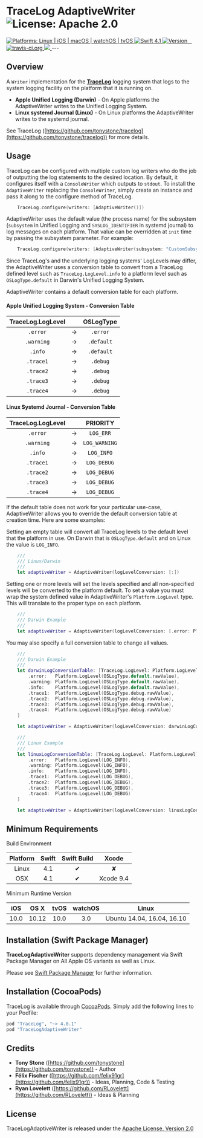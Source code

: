 # TraceLog AdaptiveWriter ![License: Apache 2.0](https://img.shields.io/badge/License-Apache%202.0-lightgray.svg?style=flat)

<a href="https://github.com/tonystone/tracelog-adaptive-writer" target="_blank">
    <img src="https://img.shields.io/badge/platforms-Linux%20%7C%20iOS%20%7C%20macOS%20%7C%20watchOS%20%7C%20tvOS%20-lightgray.svg?style=flat" alt="Platforms: Linux | iOS | macOS | watchOS | tvOS" />
</a>
<a href="https://github.com/tonystone/tracelog-adaptive-writer" target="_blank">
   <img src="https://img.shields.io/badge/Swift-4.1-orange.svg?style=flat" alt="Swift 4.1">
</a>
<a href="http://cocoadocs.org/docsets/TraceLogAdaptiveWriter" target="_blank">
   <img src="https://img.shields.io/cocoapods/v/TraceLogAdaptiveWriter.svg?style=flat" alt="Version"/>
</a>
<a href="https://travis-ci.org/tonystone/tracelog-adaptive-writer" target="_blank">
  <img src="https://travis-ci.org/tonystone/tracelog-adaptive-writer.svg?branch=master" alt="travis-ci.org" />
</a>
<a href="https://codecov.io/gh/tonystone/tracelog-adaptive-writer">
  <img src="https://codecov.io/gh/tonystone/tracelog-adaptive-writer/branch/master/graph/badge.svg" />
</a>
---

## Overview

A `Writer` implementation for the [**TraceLog**](https://github.com/tonystone/tracelog) logging system that logs to the system logging facility on the platform that it is running on.

- **Apple Unified Logging (Darwin)** - On Apple platforms the AdaptiveWriter writes to the Unified Logging System.
- **Linux systemd Journal (Linux)** - On Linux platforms the AdaptiveWriter writes to the systemd journal.


See TraceLog ([https://github.com/tonystone/tracelog](https://github.com/tonystone/tracelog)) for more details.

## Usage

TraceLog can be configured with multiple custom log writers who do the job of outputting the log statements to the desired location.  By default, it configures itself with a `ConsoleWriter`
which outputs to `stdout`.  To install the `AdaptiveWriter` replacing the `ConsoleWriter`, simply create an instance and pass it along to the configure method of TraceLog.


```swift
    TraceLog.configure(writers: [AdaptiveWriter()])
```

AdaptiveWriter uses the default value (the process name) for the subsystem (`subsystem` in Unified Logging and `SYSLOG_IDENTIFIER` in systemd journal) to log messages on each platform.  That value can be overridden at `init` time by passing the subsystem parameter.  For example:

```swift
    TraceLog.configure(writers: [AdaptiveWriter(subsystem: "CustomSubsystemName")])
```

Since TraceLog's and the underlying logging systems' LogLevels may differ, the AdaptiveWriter uses a conversion table to convert from a TraceLog defined level such as `TraceLog.LogLevel.info` to a platform level such as `OSLogType.default` in Darwin's Unified Logging System.

AdaptiveWriter contains a default conversion table for each platform.

#### Apple Unified Logging System - Conversion Table

| TraceLog.LogLevel | | OSLogType |
|:-----------------:|:-:|:--------:|
|    `.error`       | -> |   `.error`  |
|    `.warning`     | -> |   `.default`|
|    `.info`        | -> |   `.default`|
|    `.trace1`      | -> |   `.debug`  |
|    `.trace2`      | -> |   `.debug`  |
|    `.trace3`      | -> |   `.debug`  |
|    `.trace4`      | -> |   `.debug`  |

#### Linux Systemd Journal - Conversion Table

| TraceLog.LogLevel | | PRIORITY |
|:-----------------:|:-:|:--------:|
|    `.error`       | -> |   `LOG_ERR`  |
|    `.warning`     | -> |   `LOG_WARNING`|
|    `.info`        | -> |   `LOG_INFO`|
|    `.trace1`      | -> |   `LOG_DEBUG`  |
|    `.trace2`      | -> |   `LOG_DEBUG`  |
|    `.trace3`      | -> |   `LOG_DEBUG`  |
|    `.trace4`      | -> |   `LOG_DEBUG`  |

If the default table does not work for your particular use-case, AdaptiveWriter allows you to override the default conversion table at creation time.  Here are some examples:

Setting an empty table will convert all TraceLog levels to the default level that the platform in use.  On Darwin that is `OSLogType.default` and on Linux the value is `LOG_INFO`.

```swift
    ///
    /// Linux/Darwin
    ///
    let adaptiveWriter = AdaptiveWriter(logLevelConversion: [:])
```

Setting one or more levels will set the levels specified and all non-specified levels will be converted to the platform default. To set a value you must wrap the system defined value in AdaptiveWriter's `Platform.LogLevel` type.  This will translate to the proper type on each platform.

```swift
    ///
    /// Darwin Example
    ///
    let adaptiveWriter = AdaptiveWriter(logLevelConversion: [.error: Platform.LogLevel(OSLogType.error.rawValue)])
```

You may also specify a full conversion table to change all values.

```swift
    ///
    /// Darwin Example
    ///
    let darwinLogConversionTable: [TraceLog.LogLevel: Platform.LogLevel] = [
        .error:   Platform.LogLevel(OSLogType.default.rawValue),
        .warning: Platform.LogLevel(OSLogType.default.rawValue),
        .info:    Platform.LogLevel(OSLogType.default.rawValue),
        .trace1:  Platform.LogLevel(OSLogType.debug.rawValue),
        .trace2:  Platform.LogLevel(OSLogType.debug.rawValue),
        .trace3:  Platform.LogLevel(OSLogType.debug.rawValue),
        .trace4:  Platform.LogLevel(OSLogType.debug.rawValue)
    ]

    let adaptiveWriter = AdaptiveWriter(logLevelConversion: darwinLogConversionTable)
```

```swift
    ///
    /// Linux Example
    ///
    let linuxLogConversionTable: [TraceLog.LogLevel: Platform.LogLevel] = [
        .error:   Platform.LogLevel(LOG_INFO),
        .warning: Platform.LogLevel(LOG_INFO),
        .info:    Platform.LogLevel(LOG_INFO),
        .trace1:  Platform.LogLevel(LOG_DEBUG),
        .trace2:  Platform.LogLevel(LOG_DEBUG),
        .trace3:  Platform.LogLevel(LOG_DEBUG),
        .trace4:  Platform.LogLevel(LOG_DEBUG)
    ]

    let adaptiveWriter = AdaptiveWriter(logLevelConversion: linuxLogConversionTable)
```

## Minimum Requirements

Build Environment

| Platform | Swift | Swift Build | Xcode |
|:--------:|:-----:|:----------:|:------:|
| Linux    | 4.1 | &#x2714; | &#x2718; |
| OSX      | 4.1 | &#x2714; | Xcode 9.4 |

Minimum Runtime Version

| iOS |  OS X | tvOS | watchOS | Linux |
|:---:|:-----:|:----:|:-------:|:------------:|
| 10.0 | 10.12 | 10.0  |   3.0   | Ubuntu 14.04, 16.04, 16.10 |

## Installation (Swift Package Manager)

**TraceLogAdaptiveWriter** supports dependency management via Swift Package Manager on All Apple OS variants as well as Linux.

Please see [Swift Package Manager](https://swift.org/package-manager/#conceptual-overview) for further information.

## Installation (CocoaPods)

TraceLog is available through [CocoaPods](http://cocoapods.org). Simply add the following lines to your Podfile:

```ruby
pod "TraceLog", "~> 4.0.1"
pod "TraceLogAdaptiveWriter"
```

## Credits

* **Tony Stone** ([https://github.com/tonystone](https://github.com/tonystone)) - Author
* **Félix Fischer** ([https://github.com/felix91gr](https://github.com/felix91gr)) - Ideas, Planning, Code & Testing
* **Ryan Lovelett** ([https://github.com/RLovelett](https://github.com/RLovelett)) - Ideas & Planning


## License

TraceLogAdaptiveWriter is released under the [Apache License, Version 2.0](http://www.apache.org/licenses/LICENSE-2.0.html)
